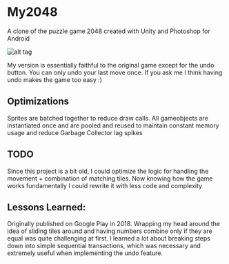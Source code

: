 # My2048
A clone of the puzzle game 2048 created with Unity and Photoshop for Android

![alt tag](https://i.imgur.com/5JclVww.png)

My version is essentially faithful to the original game except for the undo button. You can only undo your last move once. If you ask me I think having undo makes the game too easy :)

## Optimizations

Sprites are batched together to reduce draw calls. All gameobjects are instantiated once and are pooled and reused to maintain constant memory usage and reduce Garbage Collector lag spikes

## TODO

Since this project is a bit old, I could optimize the logic for handling the movement + combination of matching tiles. Now knowing how the game works fundamentally I could rewrite it with less code and complexity

## Lessons Learned:

Originally published on Google Play in 2018. Wrapping my head around the idea of sliding tiles around and having numbers combine only if they are equal was quite challenging at first. I learned a lot about breaking steps down into simple sequential transactions, which was necessary and extremely useful when implementing the undo feature.
